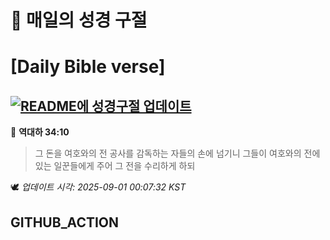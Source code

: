 # 🙏 매일의 성경 구절
# [Daily Bible verse]
## [![README에 성경구절 업데이트](https://github.com/DONGSUKA/first_test/actions/workflows/update-readme-bible.yml/badge.svg)](https://github.com/DONGSUKA/first_test/actions/workflows/update-readme-bible.yml)
<!-- START_BIBLE_VERSE -->
📖 **역대하 34:10**
> 그 돈을 여호와의 전 공사를 감독하는 자들의 손에 넘기니 그들이 여호와의 전에 있는 일꾼들에게 주어 그 전을 수리하게 하되

🕊️ _업데이트 시각: 2025-09-01 00:07:32 KST_
  <!-- END_BIBLE_VERSE -->
## GITHUB_ACTION
